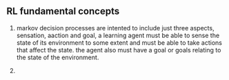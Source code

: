 RL fundamental concepts
----

1. markov decision processes are intented to include just three aspects, sensation, aaction and goal, a learning agent must be able to sense the state of its environment to some extent and must be able to take actions that affect the state. the agent also must have a goal or goals relating to the state of the environment.

2. 
